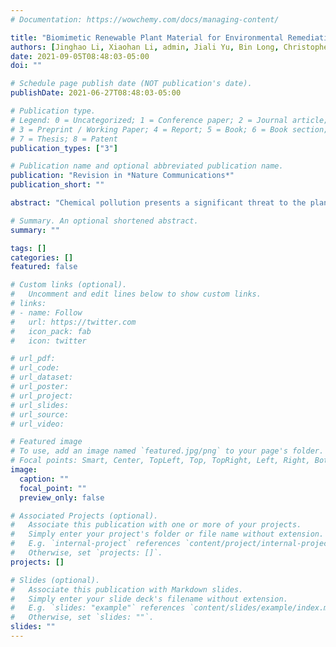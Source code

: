 ```yaml
---
# Documentation: https://wowchemy.com/docs/managing-content/

title: "Biomimetic Renewable Plant Material for Environmental Remediation"
authors: [Jinghao Li, Xiaohan Li, admin, Jiali Yu, Bin Long, Christopher Bakker, Bruce McCarl, Joshua Yuan, Susie Dai]
date: 2021-09-05T08:48:03-05:00
doi: ""

# Schedule page publish date (NOT publication's date).
publishDate: 2021-06-27T08:48:03-05:00

# Publication type.
# Legend: 0 = Uncategorized; 1 = Conference paper; 2 = Journal article;
# 3 = Preprint / Working Paper; 4 = Report; 5 = Book; 6 = Book section;
# 7 = Thesis; 8 = Patent
publication_types: ["3"]

# Publication name and optional abbreviated publication name.
publication: "Revision in *Nature Communications*"
publication_short: ""

abstract: "Chemical pollution presents a significant threat to the planetary environment, ecosystems, and human health. Per- and polyfluoroalkyl substances (PFASs) are ubiquitous synthetic industrial chemicals that pose exposure health risks for all organisms. Here, we present a new concept of biomimetic plant material derived from renewable resources for in-situ microbial environmental remediation of pollutants. We modified and integrated the two most abundant agricultural residues, lignin, and cellulose, to 'reverse-engineer' the new material that mimics plant secondary cell wall structure and enables plant-microbial interactions. The results show that the biomimetic material serves as a highly effective sorbent and microbial feedstock to facilitate in-situ fungal biotransformation of persistent organic pollutants (POPs) PFAS. The new material reaches a record level of perfluorooctanoic acid (PFOA) adsorption capacity at 3529 mg/g and perfluorooctanesulfonic acid (PFOS) at 4151 mg/g. The PFAS enriched material further serves as a solid substrate to grow bioremediation microorganisms such as white-rot fungus Irpex lacteus, where the synthetic substrate derived from natural ingredients efficiently stimulates the microbial detoxification and degradation of POPs such as PFAS. Unlike traditional sorbents, the bioinspired new material adsorbs, enriches, and degrades the environmental contaminants in the same integrated system, presenting a tandem-in-time sequential remediation strategy. Furthermore, the biomimetic material brings lower environmental impacts as it can be biodegraded by microorganisms. We anticipate our biomimetic renewable material opens up a new direction for designing bioinspired materials as a sustainable technology to revolutionize the remediation invention, providing unique opportunities to produce low-cost bioreactors for pollutant remediation and sustainable synthetic chemical management."

# Summary. An optional shortened abstract.
summary: ""

tags: []
categories: []
featured: false

# Custom links (optional).
#   Uncomment and edit lines below to show custom links.
# links:
# - name: Follow
#   url: https://twitter.com
#   icon_pack: fab
#   icon: twitter

# url_pdf:
# url_code:
# url_dataset:
# url_poster:
# url_project:
# url_slides:
# url_source:
# url_video:

# Featured image
# To use, add an image named `featured.jpg/png` to your page's folder. 
# Focal points: Smart, Center, TopLeft, Top, TopRight, Left, Right, BottomLeft, Bottom, BottomRight.
image:
  caption: ""
  focal_point: ""
  preview_only: false

# Associated Projects (optional).
#   Associate this publication with one or more of your projects.
#   Simply enter your project's folder or file name without extension.
#   E.g. `internal-project` references `content/project/internal-project/index.md`.
#   Otherwise, set `projects: []`.
projects: []

# Slides (optional).
#   Associate this publication with Markdown slides.
#   Simply enter your slide deck's filename without extension.
#   E.g. `slides: "example"` references `content/slides/example/index.md`.
#   Otherwise, set `slides: ""`.
slides: ""
---
```

